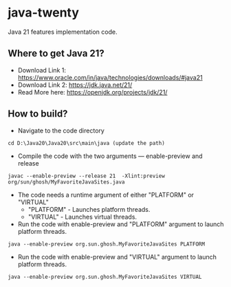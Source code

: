 # java-twenty
Java 21 features implementation code.

## Where to get Java 21?
* Download Link 1: https://www.oracle.com/in/java/technologies/downloads/#java21
* Download Link 2: https://jdk.java.net/21/
* Read More here: https://openjdk.org/projects/jdk/21/

## How to build?

* Navigate to the code directory
```
cd D:\Java20\Java20\src\main\java (update the path)
```
* Compile the code with the two arguments — enable-preview and release
```
javac --enable-preview --release 21  -Xlint:preview org/sun/ghosh/MyFavoriteJavaSites.java
```
* The code needs a runtime argument of either "PLATFORM" or "VIRTUAL"
  * "PLATFORM" - Launches platform threads. 
  * "VIRTUAL" - Launches virtual threads.
* Run the code with enable-preview and "PLATFORM" argument to launch platform threads.
```
java --enable-preview org.sun.ghosh.MyFavoriteJavaSites PLATFORM
```
* Run the code with enable-preview and "VIRTUAL" argument to launch platform threads.
```
java --enable-preview org.sun.ghosh.MyFavoriteJavaSites VIRTUAL
```
